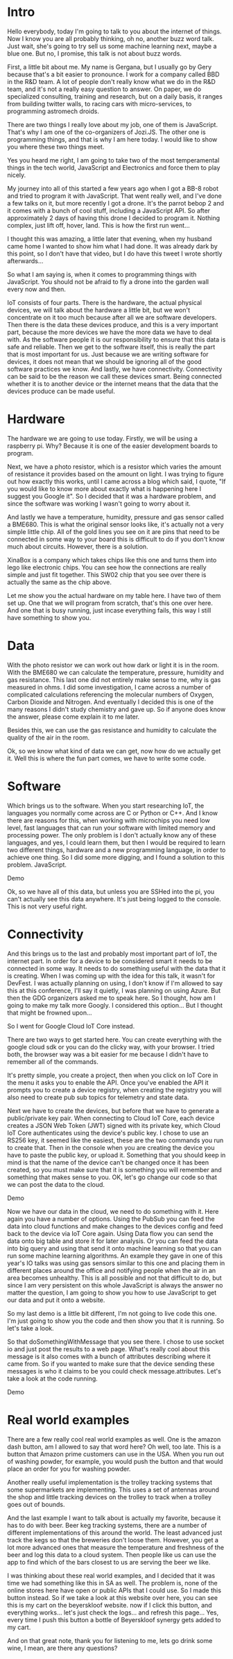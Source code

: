 # Intro

Hello everybody, today I'm going to talk to you about the internet of things. Now I know you are all probably thinking, oh no, another buzz word talk. Just wait, she's going to try sell us some machine learning next, maybe a blue one. But no, I promise, this talk is not about buzz words.

First, a little bit about me. My name is Gergana, but I usually go by Gery because that's a bit easier to pronounce. I work for a company called BBD in the R&D team. A lot of people don't really know what we do in the R&D team, and it's not a really easy question to answer. On paper, we do specialized consulting, training and research, but on a daily basis, it ranges from building twitter walls, to racing cars with micro-services, to programming astromech droids.

There are two things I really love about my job, one of them is JavaScript. That's why I am one of the co-organizers of Jozi.JS. The other one is programming things, and that is why I am here today. I would like to show you where these two things meet.

Yes you heard me right, I am going to take two of the most temperamental things in the tech world, JavaScript and Electronics and force them to play nicely.

My journey into all of this started a few years ago when I got a BB-8 robot and tried to program it with JavaScript. That went really well, and I've done a few talks on it, but more recently I got a drone. It's the parrot bebop 2 and it comes with a bunch of cool stuff, including a JavaScript API. So after approximately 2 days of having this drone I decided to program it. Nothing complex, just lift off, hover, land. This is how the first run went...

I thought this was amazing, a little later that evening, when my husband came home I wanted to show him what I had done. It was already dark by this point, so I don't have that video, but I do have this tweet I wrote shortly afterwards...

So what I am saying is, when it comes to programming things with JavaScript. You should not be afraid to fly a drone into the garden wall every now and then.

IoT consists of four parts. There is the hardware, the actual physical devices, we will talk about the hardware a little bit, but we won't concentrate on it too much because after all we are software developers. Then there is the data these devices produce, and this is a very important part, because the more devices we have the more data we have to deal with. As the software people it is our responsibility to ensure that this data is safe and reliable. Then we get to the software itself, this is really the part that is most important for us. Just because we are writing software for devices, it does not mean that we should be ignoring all of the good software practices we know. And lastly, we have connectivity. Connectivity can be said to be the reason we call these devices smart. Being connected whether it is to another device or the internet means that the data that the devices produce can be made useful.

# Hardware

The hardware we are going to use today. Firstly, we will be using a raspberry pi. Why? Because it is one of the easier development boards to program.

Next, we have a photo resistor, which is a resistor which varies the amount of resistance it provides based on the amount on light. I was trying to figure out how exactly this works, until I came across a blog which said, I quote, "If you would like to know more about exactly what is happening here I suggest you Google it". So I decided that it was a hardware problem, and since the software was working I wasn't going to worry about it.

And lastly we have a temperature, humidity, pressure and gas sensor called a BME680. This is what the original sensor looks like, it's actually not a very simple little chip. All of the gold lines you see on it are pins that need to be connected in some way to your board this is difficult to do if you don't know much about circuits. However, there is a solution.

XinaBox is a company which takes chips like this one and turns them into lego like electronic chips. You can see how the connections are really simple and just fit together. This SW02 chip that you see over there is actually the same as the chip above.

Let me show you the actual hardware on my table here. I have two of them set up. One that we will program from scratch, that's this one over here. And one that is busy running, just incase everything fails, this way I still have something to show you.

# Data

With the photo resistor we can work out how dark or light it is in the room. With the BME680 we can calculate the temperature, pressure, humidity and gas resistance. This last one did not entirely make sense to me, why is gas measured in ohms. I did some investigation, I came across a number of complicated calculations referencing the molecular numbers of Oxygen, Carbon Dioxide and Nitrogen. And eventually I decided this is one of the many reasons I didn't study chemistry and gave up. So if anyone does know the answer, please come explain it to me later. 

Besides this, we can use the gas resistance and humidity to calculate the quality of the air in the room.

Ok, so we know what kind of data we can get, now how do we actually get it. Well this is where the fun part comes, we have to write some code.

# Software

Which brings us to the software. When you start researching IoT, the languages you normally come across are C or Python or C++. And I know there are reasons for this, when working with microchips you need low level, fast languages that can run your software with limited memory and processing power. The only problem is I don't actually know any of these languages, and yes, I could learn them, but then I would be required to learn two different things, hardware and a new programming language, in order to achieve one thing. So I did some more digging, and I found a solution to this problem. JavaScript.

Demo

Ok, so we have all of this data, but unless you are SSHed into the pi, you can't actually see this data anywhere. It's just being logged to the console. This is not very useful right.

# Connectivity

And this brings us to the last and probably most important part of IoT, the internet part. In order for a device to be considered smart it needs to be connected in some way. It needs to do something useful with the data that it is creating. When I was coming up with the idea for this talk, it wasn't for DevFest. I was actually planning on using, I don't know if I'm allowed to say this at this conference, I'll say it quietly, I was planning on using Azure. But then the GDG organizers asked me to speak here. So I thought, how am I going to make my talk more Googly. I considered this option... But I thought that might be frowned upon...

So I went for Google Cloud IoT Core instead.

There are two ways to get started here. You can create everything with the google cloud sdk or you can do the clicky way, with your browser. I tried both, the browser way was a bit easier for me because I didn't have to remember all of the commands.

It's pretty simple, you create a project, then when you click on IoT Core in the menu it asks you to enable the API. Once you've enabled the API it prompts you to create a device registry, when creating the registry you will also need to create pub sub topics for telemetry and state data. 

Next we have to create the devices, but before that we have to generate a public/private key pair. When connecting to Cloud IoT Core, each device creates a JSON Web Token (JWT) signed with its private key, which Cloud IoT Core authenticates using the device's public key. I chose to use an RS256 key, it seemed like the easiest, these are the two commands you run to create that. Then in the console when you are creating the device you have to paste the public key, or upload it. Something that you should keep in mind is that the name of the device can't be changed once it has been created, so you must make sure that it is something you will remember and something that makes sense to you. OK, let's go change our code so that we can post the data to the cloud.

Demo

Now we have our data in the cloud, we need to do something with it. Here again you have a number of options. Using the PubSub you can feed the data into cloud functions and make changes to the devices config and feed back to the device via IoT Core again. Using Data flow you can send the data onto big table and store it for later analysis. Or you can feed the data into big query and using that send it onto machine learning so that you can run some machine learning algorithms. An example they gave in one of this year's IO talks was using gas sensors similar to this one and placing them in different places around the office and notifying people when the air in an area becomes unhealthy. This is all possible and not that difficult to do, but since I am very persistent on this whole JavaScript is always the answer no matter the question, I am going to show you how to use JavaScript to get our data and put it onto a website.

So my last demo is a little bit different, I'm not going to live code this one. I'm just going to show you the code and then show you that it is running. So let's take a look.

So that doSomethingWithMessage that you see there. I chose to use socket io and just post the results to a web page. What's really cool about this message is it also comes with a bunch of attributes describing where it came from. So if you wanted to make sure that the device sending these messages is who it claims to be you could check message.attributes. Let's take a look at the code running.

Demo

# Real world examples

There are a few really cool real world examples as well. One is the amazon dash button, am I allowed to say that word here? Oh well, too late. This is a button that Amazon prime customers can use in the USA. When you run out of washing powder, for example, you would push the button and that would place an order for you for washing powder.

Another really useful implementation is the trolley tracking systems that some supermarkets are implementing. This uses a set of antennas around the shop and little tracking devices on the trolley to track when a trolley goes out of bounds.

And the last example I want to talk about is actually my favorite, because it has to do with beer. Beer keg tracking systems, there are a number of different implementations of this around the world. The least advanced just track the kegs so that the breweries don't loose them. However, you get a lot more advanced ones that measure the temperature and freshness of the beer and log this data to a cloud system. Then people like us can use the app to find which of the bars closest to us are serving the beer we like.

I was thinking about these real world examples, and I decided that it was time we had something like this in SA as well. The problem is, none of the online stores here have open or public APIs that I could use. So I made this button instead. So if we take a look at this website over here, you can see this is my cart on the beyerskloof website. now if I click this button, and everything works... let's just check the logs... and refresh this page... Yes, every time I push this button a bottle of Beyerskloof synergy gets added to my cart.

And on that great note, thank you for listening to me, lets go drink some wine, I mean, are there any questions?